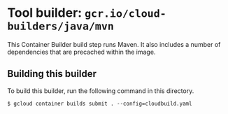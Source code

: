 # Tool builder: `gcr.io/cloud-builders/java/mvn`

This Container Builder build step runs Maven. It also includes a number of dependencies that are
precached within the image.

## Building this builder

To build this builder, run the following command in this directory.

    $ gcloud container builds submit . --config=cloudbuild.yaml
